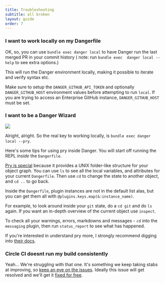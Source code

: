 ```yaml
---
title: Troubleshooting
subtitle: all broken
layout: guide
order: 7
---
```


### I want to work locally on my Dangerfile

OK, so, you can use `bundle exec danger local` to have Danger run the last merged PR in your commit history ( note: run `bundle exec  danger local --help` to see extra options.)

This will run the Danger environment locally, making it possible to iterate and verify syntax etc.

Make sure to setup the `DANGER_GITHUB_API_TOKEN` and optionally `DANGER_GITHUB_HOST` environment values before attempting to run `local`. If you are trying to access an Enterprise GitHub instance, `DANGER_GITHUB_HOST` must be set.

### I want to be a Danger Wizard

![](http://i.imgur.com/QCwKwKQ.gif)

Alright, alright. So the real key to working locally, is `bundle exec danger local --pry`.

Here's some tips for using pry inside Danger. You will start off running the REPL _inside_ the `Dangerfile`.

[Pry is special][pry] because it provides a UNIX folder-like structure for your object graph. You can use `ls` to see all the local variables, and attributes for your current `Dangerfile`. Then use `cd` to change the state to another object, and `cd ..` to go back.

Inside the `Dangerfile`, plugin instances are not in the default list alas, but you can get them all with `@plugins.keys.map(&:instance_name)`.

For example, to look around inside your `git` state, do a `cd git` and do `ls` again. If you want an in-depth overview of the current object use `inspect`.

To check all your warnings, errors, markdowns and messages - `cd` into the `messaging` plugin, then run `status_report` to see what has happened.

If you're interested in understand pry more, I strongly recommend digging into [their docs][pry].

### Circle CI doesnt run my build consistently

Yeah... We're struggling with that one. It's something we keep taking stabs at improving, so [keep an eye on the issues][circle_issues]. Ideally this issue will get resolved and we'll get it [fixed for free][circle_pr].


[circle_issues]: https://github.com/danger/danger/search?q=circle&state=open&type=Issues&utf8=✓
[circle_pr]: https://discuss.circleci.com/t/pull-requests-not-triggering-build/1213
[pry]: http://pryrepl.org

